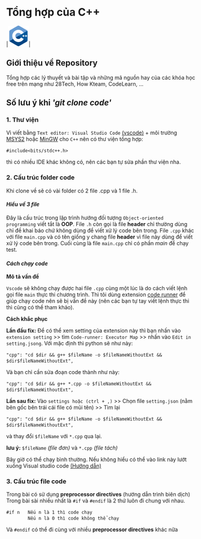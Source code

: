 # Tổng hợp của C++
|<img src="https://github.com/devicons/devicon/blob/master/icons/cplusplus/cplusplus-original.svg" title="C++"  alt="C++" width="55" height="55"/>|
## Giới thiệu về Repository
Tổng hợp các lý thuyết và bài tập và những mã nguồn hay của các khóa học free trên mạng như 28Tech, How Kteam, CodeLearn, ...

## Số lưu ý khi *'git clone code'*
### 1. Thư viện
Vì viết bằng `Text editor: Visual Studio Code` [(vscode)](https://code.visualstudio.com/) + môi trường [MSYS2](https://www.msys2.org/) hoặc [MinGW](https://sourceforge.net/projects/mingw/) cho `C++` nên có thư viện tổng hợp:
```
#include<bits/stdc++.h>
```
thì có nhiều IDE khác không có, nên các bạn tự sửa phần thư viện nha.

### 2. Cấu trúc folder code
Khi clone về sẽ có vài folder có 2 file .cpp và 1 file .h. 
#### *Hiểu về 3 file*
Đây là cấu trúc trong lặp trình hướng đối tượng `Object-oriented programming` viết tắt là **OOP**. File `.h` còn gọi là file **header** chỉ thường dùng chỉ đề khai báo chứ không dùng để viết xử lý code bên trong. File `.cpp` khác với file `main.cpp` và có tên giống y chang file **header** vì file này dùng để viết xử lý code bên trong. Cuối cùng là file `main.cpp` chỉ có phần *main* để chạy test.

#### *Cách chạy code*
**Mô tả vấn đề**

`Vscode` sẽ không chạy được hai file `.cpp` cùng một lúc là do cách viết lệnh gọi file `main` thực thi chương trình. Thì tôi dùng extension [code runner](https://marketplace.visualstudio.com/items?itemName=formulahendry.code-runner) để giúp chạy code nên sẽ bị vấn đề này (nên các bạn tự tay viết lệnh thực thi thì cũng có thể tham khảo).

**Cách khắc phục**

**Lần đầu fix:**
Để có thể xem setting của extension này thì bạn nhấn vào `extension setting` >> tìm `Code-runner: Executor Map` >> nhấn vào `Edit in setting.jsong`. Với mặc định thì python sẽ như này: 
```
"cpp": "cd $dir && g++ $fileName -o $fileNameWithoutExt && $dir$fileNameWithoutExt",
```
Và bạn chỉ cần sửa đoạn code thành như này:
```
"cpp": "cd $dir && g++ *.cpp -o $fileNameWithoutExt && $dir$fileNameWithoutExt",
```
**Lần sau fix:** Vào `settings hoặc (ctrl + ,)` >> Chọn file `setting.json` (nằm bên gốc bên trái cái file có mũi tên) >> Tìm lại 
```
"cpp": "cd $dir && g++ $fileName -o $fileNameWithoutExt && $dir$fileNameWithoutExt",
```
và thay đổi `$fileName` với `*.cpp` qua lại.

**lưu ý:** `$fileName` *(file đơn)* và `*.cpp` *(file tách)*

Bây giờ có thể chạy bình thường. Nếu không hiểu có thể vào link này lướt xuống Visual studio code [(Hướng dẫn) ](https://blog.luyencode.net/cach-tach-code-c-thanh-file-h-va-cpp/)

### 3. Cấu trúc file code
Trong bài có sử dụng **preprocessor directives** (hướng dẫn trình biên dịch)
Trong bài sài nhiều nhất là `#if` và `#endif` là 2 thứ luôn đi chung với nhau.
```
#if n   Nếu n là 1 thì code chạy
        Nếu n là 0 thì code không thể chạy
```
Và `#endif` có thể đi cùng với nhiều **preprocessor directives** khác nữa